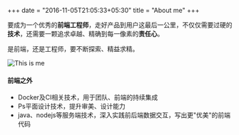 +++
date = "2016-11-05T21:05:33+05:30"
title = "About me"
+++

要成为一个优秀的**前端工程师**，走好产品到用户这最后一公里，不仅仅需要过硬的**技术**，还需要一颗追求卓越、精确到每一像素的**责任心**。

是前端，还是工程师，要不断探索、精益求精。

![This is me][1]


#### 前端之外

* Docker及CI相关技术，用于团队、前端的持续集成
* Ps平面设计技术，提升审美、设计能力
* java、nodejs等服务端技术，深入实践前后端数据交互，写出更"优美"的前端代码


[1]: /img/about.jpg

